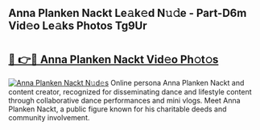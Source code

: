 ## Anna Planken Nackt Le𝚊k𝚎d N𝚞𝚍e - Part-D6m Vid𝚎o Le𝚊ks Photos Tg9Ur

# <h2><a href="http://fb78hlw.evod.top/?m=Anna+Planken+Nackt">🔗 👉🔴 Anna Planken Nackt Vid𝚎o Ph𝚘t𝚘s</a></h2>

[![Anna Planken Nackt N𝚞d𝚎s](https://i.imgur.com/8V9OHl7.gif)](http://fb78hlw.evod.top/?m=Anna+Planken+Nackt)
Online persona Anna Planken Nackt and content creator, recognized for disseminating dance and lifestyle content through collaborative dance performances and mini vlogs. Meet Anna Planken Nackt, a public figure known for his charitable deeds and community involvement. 
